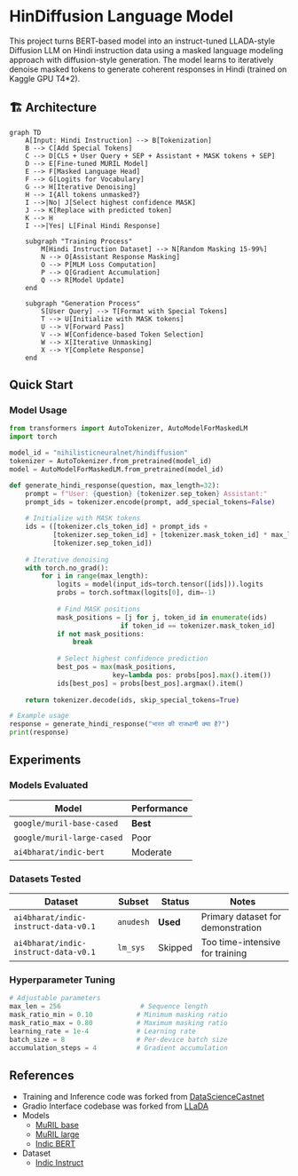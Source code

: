 # HinDiffusion Language Model

This project turns BERT-based model into an instruct-tuned LLADA-style Diffusion LLM on Hindi instruction data using a masked language modeling approach with diffusion-style generation. The model learns to iteratively denoise masked tokens to generate coherent responses in Hindi (trained on Kaggle GPU T4*2).

## 🏗️ Architecture

```mermaid
graph TD
    A[Input: Hindi Instruction] --> B[Tokenization]
    B --> C[Add Special Tokens]
    C --> D[CLS + User Query + SEP + Assistant + MASK tokens + SEP]
    D --> E[Fine-tuned MURIL Model]
    E --> F[Masked Language Head]
    F --> G[Logits for Vocabulary]
    G --> H[Iterative Denoising]
    H --> I{All tokens unmasked?}
    I -->|No| J[Select highest confidence MASK]
    J --> K[Replace with predicted token]
    K --> H
    I -->|Yes| L[Final Hindi Response]
    
    subgraph "Training Process"
        M[Hindi Instruction Dataset] --> N[Random Masking 15-99%]
        N --> O[Assistant Response Masking]
        O --> P[MLM Loss Computation]
        P --> Q[Gradient Accumulation]
        Q --> R[Model Update]
    end
    
    subgraph "Generation Process"
        S[User Query] --> T[Format with Special Tokens]
        T --> U[Initialize with MASK tokens]
        U --> V[Forward Pass]
        V --> W[Confidence-based Token Selection]
        W --> X[Iterative Unmasking]
        X --> Y[Complete Response]
    end
```


## Quick Start


### Model Usage

```python
from transformers import AutoTokenizer, AutoModelForMaskedLM
import torch

model_id = "nihilisticneuralnet/hindiffusion"
tokenizer = AutoTokenizer.from_pretrained(model_id)
model = AutoModelForMaskedLM.from_pretrained(model_id)

def generate_hindi_response(question, max_length=32):
    prompt = f"User: {question} {tokenizer.sep_token} Assistant:"
    prompt_ids = tokenizer.encode(prompt, add_special_tokens=False)
    
    # Initialize with MASK tokens
    ids = ([tokenizer.cls_token_id] + prompt_ids + 
           [tokenizer.sep_token_id] + [tokenizer.mask_token_id] * max_length + 
           [tokenizer.sep_token_id])
    
    # Iterative denoising
    with torch.no_grad():
        for i in range(max_length):
            logits = model(input_ids=torch.tensor([ids])).logits
            probs = torch.softmax(logits[0], dim=-1)
            
            # Find MASK positions
            mask_positions = [j for j, token_id in enumerate(ids) 
                            if token_id == tokenizer.mask_token_id]
            if not mask_positions:
                break
                
            # Select highest confidence prediction
            best_pos = max(mask_positions, 
                          key=lambda pos: probs[pos].max().item())
            ids[best_pos] = probs[best_pos].argmax().item()
    
    return tokenizer.decode(ids, skip_special_tokens=True)

# Example usage
response = generate_hindi_response("भारत की राजधानी क्या है?")
print(response)
```


## Experiments

### Models Evaluated

| Model | Performance | 
|-------|-------------|
| `google/muril-base-cased` | **Best** |
| `google/muril-large-cased` | Poor |
| `ai4bharat/indic-bert` | Moderate |

### Datasets Tested

| Dataset | Subset | Status | Notes |
|---------|--------|--------|-------|
| `ai4bharat/indic-instruct-data-v0.1` | `anudesh` | **Used** | Primary dataset for demonstration |
| `ai4bharat/indic-instruct-data-v0.1` | `lm_sys` | Skipped | Too time-intensive for training |


### Hyperparameter Tuning

```python
# Adjustable parameters
max_len = 256                    # Sequence length
mask_ratio_min = 0.10           # Minimum masking ratio
mask_ratio_max = 0.80           # Maximum masking ratio
learning_rate = 1e-4            # Learning rate
batch_size = 8                  # Per-device batch size
accumulation_steps = 4          # Gradient accumulation
```


## References

- Training and Inference code was forked from [DataScienceCastnet](https://www.youtube.com/watch?v=Ds_cTclxV2o)
- Gradio Interface codebase was forked from [LLaDA](https://github.com/ML-GSAI/LLaDA/blob/main/app.py)
- Models
  - [MuRIL base](https://huggingface.co/google/muril-base-cased)
  - [MuRIL large](https://huggingface.co/google/muril-large-cased)
  - [Indic BERT](https://huggingface.co/ai4bharat/indic-bert)
- Dataset
  - [Indic Instruct](https://huggingface.co/datasets/ai4bharat/indic-instruct-data-v0.1)
